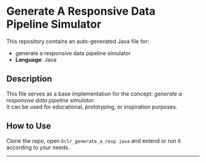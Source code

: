 # Generate A Responsive Data Pipeline Simulator

This repository contains an auto-generated Java file for:

- generate a responsive data pipeline simulator
- **Language**: Java

## Description

This file serves as a base implementation for the concept: *generate a responsive data pipeline simulator*.  
It can be used for educational, prototyping, or inspiration purposes.

## How to Use

Clone the repo, open `6clr_generate_a_resp.java` and extend or run it according to your needs.

---


